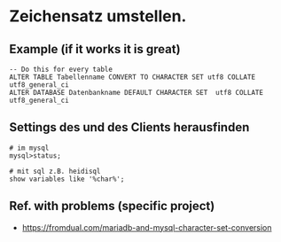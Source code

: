 # Zeichensatz umstellen.

## Example (if it works it is great) 

```
-- Do this for every table 
ALTER TABLE Tabellenname CONVERT TO CHARACTER SET utf8 COLLATE utf8_general_ci
ALTER DATABASE Datenbankname DEFAULT CHARACTER SET  utf8 COLLATE utf8_general_ci
```

## Settings des und des Clients herausfinden 

```
# im mysql 
mysql>status;

# mit sql z.B. heidisql 
show variables like '%char%';

```

## Ref. with problems (specific project) 

  * https://fromdual.com/mariadb-and-mysql-character-set-conversion
